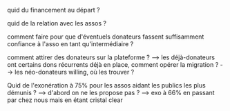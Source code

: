 quid du financement au départ ?

quid de la relation avec les assos ?

comment faire pour que d'éventuels donateurs fassent suffisamment confiance à l'asso en tant qu'intermédiaire ?

comment attirer des donateurs sur la plateforme ?
--> les déjà-donateurs ont certains dons récurrents déjà en place, comment opérer la migration ?
--> les néo-donateurs willing, où les trouver ?

Quid de l'exonération à 75% pour les assos aidant les publics les plus démunis ?
--> d'abord on ne les propose pas ?
--> exo à 66% en passant par chez nous mais en étant cristal clear
